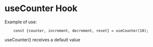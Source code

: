 # useCounter Hook

Example of use:

```
    const {counter, increment, decrement, reset} = useCounter(10);
```

useCounter() receives a default value